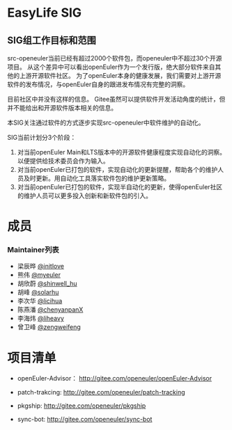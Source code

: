 
# EasyLife SIG

## SIG组工作目标和范围

src-openeuler当前已经有超过2000个软件包，而openeuler中不超过30个开源项目。
从这个差异中可以看出openEuler作为一个发行版，绝大部分软件来自其他的上游开源软件社区。
为了openEuler本身的健康发展，我们需要对上游开源软件的发布情况，与openEuler自身的跟进发布情况有完整的洞察。

目前社区中并没有这样的信息。
Gitee虽然可以提供软件开发活动角度的统计，但并不能给出和开源软件版本相关的信息。

本SIG关注通过软件的方式逐步实现src-openeuler中软件维护的自动化。

SIG当前计划分3个阶段：

1. 对当前openEuler Main和LTS版本中的开源软件健康程度实现自动化的洞察。以便提供给技术委员会作为输入。
2. 对当前openEuler已打包的软件，实现自动化的更新提醒，帮助各个的维护人员及时更新。用自动化工具落实软件包的维护更新策略。
3. 对当前openEuler已打包的软件，实现半自动化的更新，使得openEuler社区的维护人员可以更多投入创新和新软件包的引入。


# 成员

### Maintainer列表

  - 梁辰晔 [@initlove](https://gitee.com/initlove)
  - 熊伟 [@myeuler](https://gitee.com/myeuler)
  - 胡欣蔚 [@shinwell_hu](https://gitee.com/shinwell_hu)
  - 胡峰 [@solarhu](https://gitee.com/solarhu)
  - 李次华 [@licihua](https://gitee.com/licihua)
  - 陈燕潘 [@chenyanpanX](https://gitee.com/chenyanpanX)
  - 李海炜 [@liheavy](https://gitee.com/liheavy)
  - 曾卫峰 [@zengweifeng](https://gitee.com/zengweifeng)


# 项目清单

- openEuler-Advisor：
  http://gitee.com/openeuler/openEuler-Advisor

- patch-trakcing:
  http://gitee.com/openeuler/patch-tracking

- pkgship:
  http://gitee.com/openeuler/pkgship

- sync-bot:
  http://gitee.com/openeuler/sync-bot

